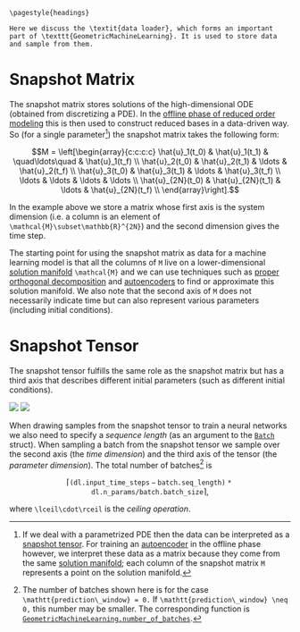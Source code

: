 ```@raw latex
\pagestyle{headings}

Here we discuss the \textit{data loader}, which forms an important part of \texttt{GeometricMachineLearning}. It is used to store data and sample from them.
```

# Snapshot Matrix

The snapshot matrix stores solutions of the high-dimensional ODE (obtained from discretizing a PDE). In the [offline phase of reduced order modeling](@ref "Basic Concepts of Reduced Order Modeling") this is then used to construct reduced bases in a data-driven way. So (for a single parameter[^1]) the snapshot matrix takes the following form: 

[^1]: If we deal with a parametrized PDE then the data can be interpreted as a [snapshot tensor](@ref "Snapshot Tensor"). For training an [autoencoder](@ref "Autoencoders") in the offline phase however, we interpret these data as a matrix because they come from the same [solution manifold](@ref "The Solution Manifold"); each column of the snapshot matrix ``M`` represents a point on the solution manifold.

```math
M = \left[\begin{array}{c:c:c:c}
\hat{u}_1(t_0) &  \hat{u}_1(t_1) & \quad\ldots\quad & \hat{u}_1(t_f) \\
\hat{u}_2(t_0) &  \hat{u}_2(t_1) & \ldots & \hat{u}_2(t_f) \\
\hat{u}_3(t_0) &  \hat{u}_3(t_1) & \ldots & \hat{u}_3(t_f) \\
\ldots &  \ldots & \ldots & \ldots \\
\hat{u}_{2N}(t_0) &  \hat{u}_{2N}(t_1) & \ldots & \hat{u}_{2N}(t_f) \\
\end{array}\right].
```

In the example above we store a matrix whose first axis is the system dimension (i.e. a column is an element of ``\mathcal{M}\subset\mathbb{R}^{2N}``) and the second dimension gives the time step. 

The starting point for using the snapshot matrix as data for a machine learning model is that all the columns of ``M`` live on a lower-dimensional [solution manifold](@ref "The Solution Manifold") ``\mathcal{M}`` and we can use techniques such as [proper orthogonal decomposition](@ref "Proper Orthogonal Decomposition") and [autoencoders](@ref "Autoencoders") to find or approximate this solution manifold. We also note that the second axis of ``M`` does not necessarily indicate time but can also represent various parameters (including initial conditions).

# Snapshot Tensor 

The snapshot tensor fulfills the same role as the snapshot matrix but has a third axis that describes different initial parameters (such as different initial conditions). 

![](../tikz/tensor_light.png)
![](../tikz/tensor_dark.png)

When drawing samples from the snapshot tensor to train a neural networks we also need to specify a *sequence length* (as an argument to the [`Batch`](@ref) struct). When sampling a batch from the snapshot tensor we sample over the second axis (the *time dimension*) and the third axis of the tensor (the *parameter dimension*). The total number of batches[^2] is 

[^2]: The number of batches shown here is for the case ``\mathtt{prediction\_window} = 0.`` If ``\mathtt{prediction\_window} \neq 0,`` this number may be smaller. The corresponding function is [`GeometricMachineLearning.number_of_batches`](@ref).

```math
\lceil\mathtt{(dl.input\_time\_steps - batch.seq\_length) * dl.n\_params / batch.batch\_size}\rceil,
``` 

where ``\lceil\cdot\rceil`` is the *ceiling operation*.